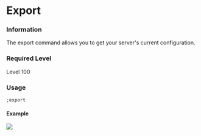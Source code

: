 # Export

### Information

The export command allows you to get your server's current configuration.

### Required Level

Level 100

### Usage

```
;export
```

#### Example

![](../../.gitbook/assets/Discord\_2L79MqUIaQ.png)
